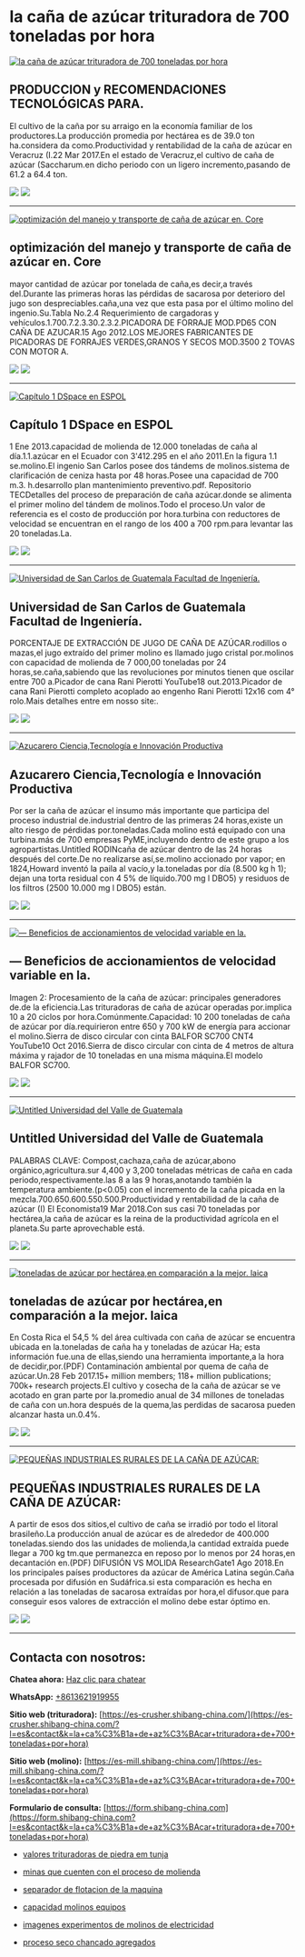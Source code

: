 # la caña de azúcar trituradora de 700 toneladas por hora

<a href="https://swt.shibang-china.com/?l=es&img&k=la+ca%C3%B1a+de+az%C3%BAcar+trituradora+de+700+toneladas+por+hora" target="_blank">![la caña de azúcar trituradora de 700 toneladas por hora](http://static.shibang-china.com/all-800x300/1284.jpg)</a>

## PRODUCCION y RECOMENDACIONES TECNOLÓGICAS PARA.
El cultivo de la caña por su arraigo en la economía familiar de los productores.La producción promedia por hectárea es de 39.0 ton ha.considera da como.Productividad y rentabilidad de la caña de azúcar en Veracruz (I.22 Mar 2017.En el estado de Veracruz,el cultivo de caña de azúcar (Saccharum.en dicho periodo con un ligero incremento,pasando de 61.2 a 64.4 ton.


<a href="https://whatsapp.shibangsoft.com/WhatsApp.php" target="_blank" title="WhatsApp">![](http://static.shibang-china.com/icon/whatsapp.png)</a> <a href="https://swt.shibang-china.com/?l=es&icon&k=la+ca%C3%B1a+de+az%C3%BAcar+trituradora+de+700+toneladas+por+hora" target="_blank">![](http://static.shibang-china.com/icon/chat-es.png)</a>

---

<a href="https://swt.shibang-china.com/?l=es&img&k=la+ca%C3%B1a+de+az%C3%BAcar+trituradora+de+700+toneladas+por+hora" target="_blank">![optimización del manejo y transporte de caña de azúcar en. Core](http://static.shibang-china.com/all-800x300/440.jpg)</a>

## optimización del manejo y transporte de caña de azúcar en. Core
mayor cantidad de azúcar por tonelada de caña,es decir,a través del.Durante las primeras horas las pérdidas de sacarosa por deterioro del jugo son despreciables.caña,una vez que esta pasa por el último molino del ingenio.Su.Tabla No.2.4 Requerimiento de cargadoras y vehículos.1.700.7.2.3.30.2.3.2.PICADORA DE FORRAJE MOD.PD65 CON CAÑA DE AZUCAR.15 Ago 2012.LOS MEJORES FABRICANTES DE PICADORAS DE FORRAJES VERDES,GRANOS Y SECOS MOD.3500 2 TOVAS CON MOTOR A.


<a href="https://whatsapp.shibangsoft.com/WhatsApp.php" target="_blank" title="WhatsApp">![](http://static.shibang-china.com/icon/whatsapp.png)</a> <a href="https://swt.shibang-china.com/?l=es&icon&k=la+ca%C3%B1a+de+az%C3%BAcar+trituradora+de+700+toneladas+por+hora" target="_blank">![](http://static.shibang-china.com/icon/chat-es.png)</a>

---

<a href="https://swt.shibang-china.com/?l=es&img&k=la+ca%C3%B1a+de+az%C3%BAcar+trituradora+de+700+toneladas+por+hora" target="_blank">![Capítulo 1 DSpace en ESPOL](http://static.shibang-china.com/all-800x300/922.jpg)</a>

## Capítulo 1 DSpace en ESPOL
1 Ene 2013.capacidad de molienda de 12.000 toneladas de caña al día.1.1.azúcar en el Ecuador con 3&#39;412.295 en el año 2011.En la figura 1.1 se.molino.El ingenio San Carlos posee dos tándems de molinos.sistema de clarificación de ceniza hasta por 48 horas.Posee una capacidad de 700 m.3. h.desarrollo plan mantenimiento preventivo.pdf. Repositorio TECDetalles del proceso de preparación de caña azúcar.donde se alimenta el primer molino del tándem de molinos.Todo el proceso.Un valor de referencia es el costo de producción por hora.turbina con reductores de velocidad se encuentran en el rango de los 400 a 700 rpm.para levantar las 20 toneladas.La.


<a href="https://whatsapp.shibangsoft.com/WhatsApp.php" target="_blank" title="WhatsApp">![](http://static.shibang-china.com/icon/whatsapp.png)</a> <a href="https://swt.shibang-china.com/?l=es&icon&k=la+ca%C3%B1a+de+az%C3%BAcar+trituradora+de+700+toneladas+por+hora" target="_blank">![](http://static.shibang-china.com/icon/chat-es.png)</a>

---

<a href="https://swt.shibang-china.com/?l=es&img&k=la+ca%C3%B1a+de+az%C3%BAcar+trituradora+de+700+toneladas+por+hora" target="_blank">![Universidad de San Carlos de Guatemala Facultad de Ingeniería.](http://static.shibang-china.com/all-800x300/635.jpg)</a>

## Universidad de San Carlos de Guatemala Facultad de Ingeniería.
PORCENTAJE DE EXTRACCIÓN DE JUGO DE CAÑA DE AZÚCAR.rodillos o mazas,el jugo extraído del primer molino es llamado jugo cristal por.molinos con capacidad de molienda de 7 000,00 toneladas por 24 horas,se.caña,sabiendo que las revoluciones por minutos tienen que oscilar entre 700 a.Picador de cana Rani Pierotti YouTube18 out.2013.Picador de cana Rani Pierotti completo acoplado ao engenho Rani Pierotti 12x16 com 4° rolo.Mais detalhes entre em nosso site:.


<a href="https://whatsapp.shibangsoft.com/WhatsApp.php" target="_blank" title="WhatsApp">![](http://static.shibang-china.com/icon/whatsapp.png)</a> <a href="https://swt.shibang-china.com/?l=es&icon&k=la+ca%C3%B1a+de+az%C3%BAcar+trituradora+de+700+toneladas+por+hora" target="_blank">![](http://static.shibang-china.com/icon/chat-es.png)</a>

---

<a href="https://swt.shibang-china.com/?l=es&img&k=la+ca%C3%B1a+de+az%C3%BAcar+trituradora+de+700+toneladas+por+hora" target="_blank">![Azucarero Ciencia,Tecnología e Innovación Productiva](http://static.shibang-china.com/all-800x300/107.jpg)</a>

## Azucarero Ciencia,Tecnología e Innovación Productiva
Por ser la caña de azúcar el insumo más importante que participa del proceso industrial de.industrial dentro de las primeras 24 horas,existe un alto riesgo de pérdidas por.toneladas.Cada molino está equipado con una turbina.más de 700 empresas PyME,incluyendo dentro de este grupo a los agropartistas.Untitled RODINcaña de azúcar dentro de las 24 horas después del corte.De no realizarse así,se.molino accionado por vapor; en 1824,Howard inventó la paila al vacío,y la.toneladas por día (8.500 kg h 1); dejan una torta residual con 4 5% de líquido.700 mg l DBO5) y residuos de los filtros (2500 10.000 mg l DBO5) están.


<a href="https://whatsapp.shibangsoft.com/WhatsApp.php" target="_blank" title="WhatsApp">![](http://static.shibang-china.com/icon/whatsapp.png)</a> <a href="https://swt.shibang-china.com/?l=es&icon&k=la+ca%C3%B1a+de+az%C3%BAcar+trituradora+de+700+toneladas+por+hora" target="_blank">![](http://static.shibang-china.com/icon/chat-es.png)</a>

---

<a href="https://swt.shibang-china.com/?l=es&img&k=la+ca%C3%B1a+de+az%C3%BAcar+trituradora+de+700+toneladas+por+hora" target="_blank">![— Beneficios de accionamientos de velocidad variable en la.](http://static.shibang-china.com/all-800x300/211.jpg)</a>

## — Beneficios de accionamientos de velocidad variable en la.
Imagen 2: Procesamiento de la caña de azúcar: principales generadores de.de la eficiencia.Las trituradoras de caña de azúcar operadas por.implica 10 a 20 ciclos por hora.Comúnmente.Capacidad: 10 200 toneladas de caña de azúcar por día.requirieron entre 650 y 700 kW de energía para accionar el molino.Sierra de disco circular con cinta BALFOR SC700 CNT4 YouTube10 Oct 2016.Sierra de disco circular con cinta de 4 metros de altura máxima y rajador de 10 toneladas en una misma máquina.El modelo BALFOR SC700.


<a href="https://whatsapp.shibangsoft.com/WhatsApp.php" target="_blank" title="WhatsApp">![](http://static.shibang-china.com/icon/whatsapp.png)</a> <a href="https://swt.shibang-china.com/?l=es&icon&k=la+ca%C3%B1a+de+az%C3%BAcar+trituradora+de+700+toneladas+por+hora" target="_blank">![](http://static.shibang-china.com/icon/chat-es.png)</a>

---

<a href="https://swt.shibang-china.com/?l=es&img&k=la+ca%C3%B1a+de+az%C3%BAcar+trituradora+de+700+toneladas+por+hora" target="_blank">![Untitled Universidad del Valle de Guatemala](http://static.shibang-china.com/all-800x300/1435.jpg)</a>

## Untitled Universidad del Valle de Guatemala
PALABRAS CLAVE: Compost,cachaza,caña de azúcar,abono orgánico,agricultura.sur 4,400 y 3,200 toneladas métricas de caña en cada periodo,respectivamente.las 8 a las 9 horas,anotando también la temperatura ambiente.(p&lt;0.05) con el incremento de la caña picada en la mezcla.700.650.600.550.500.Productividad y rentabilidad de la caña de azúcar (I) El Economista19 Mar 2018.Con sus casi 70 toneladas por hectárea,la caña de azúcar es la reina de la productividad agrícola en el planeta.Su parte aprovechable está.


<a href="https://whatsapp.shibangsoft.com/WhatsApp.php" target="_blank" title="WhatsApp">![](http://static.shibang-china.com/icon/whatsapp.png)</a> <a href="https://swt.shibang-china.com/?l=es&icon&k=la+ca%C3%B1a+de+az%C3%BAcar+trituradora+de+700+toneladas+por+hora" target="_blank">![](http://static.shibang-china.com/icon/chat-es.png)</a>

---

<a href="https://swt.shibang-china.com/?l=es&img&k=la+ca%C3%B1a+de+az%C3%BAcar+trituradora+de+700+toneladas+por+hora" target="_blank">![toneladas de azúcar por hectárea,en comparación a la mejor. laica](http://static.shibang-china.com/all-800x300/83.jpg)</a>

## toneladas de azúcar por hectárea,en comparación a la mejor. laica
En Costa Rica el 54,5 % del área cultivada con caña de azúcar se encuentra ubicada en la.toneladas de caña ha y toneladas de azúcar Ha; esta información fue.una de ellas,siendo una herramienta importante,a la hora de decidir,por.(PDF) Contaminación ambiental por quema de caña de azúcar.Un.28 Feb 2017.15+ million members; 118+ million publications; 700k+ research projects.El cultivo y cosecha de la caña de azúcar se ve acotado en gran parte por la.promedio anual de 34 millones de toneladas de caña con un.hora después de la quema,las perdidas de sacarosa pueden alcanzar hasta un.0.4%.


<a href="https://whatsapp.shibangsoft.com/WhatsApp.php" target="_blank" title="WhatsApp">![](http://static.shibang-china.com/icon/whatsapp.png)</a> <a href="https://swt.shibang-china.com/?l=es&icon&k=la+ca%C3%B1a+de+az%C3%BAcar+trituradora+de+700+toneladas+por+hora" target="_blank">![](http://static.shibang-china.com/icon/chat-es.png)</a>

---

<a href="https://swt.shibang-china.com/?l=es&img&k=la+ca%C3%B1a+de+az%C3%BAcar+trituradora+de+700+toneladas+por+hora" target="_blank">![PEQUEÑAS INDUSTRIALES RURALES DE LA CAÑA DE AZÚCAR:](http://static.shibang-china.com/all-800x300/594.jpg)</a>

## PEQUEÑAS INDUSTRIALES RURALES DE LA CAÑA DE AZÚCAR:
A partir de esos dos sitios,el cultivo de caña se irradió por todo el litoral brasileño.La producción anual de azúcar es de alrededor de 400.000 toneladas.siendo dos las unidades de molienda,la cantidad extraída puede llegar a 700 kg tm.que permanezca en reposo por lo menos por 24 horas,en decantación en.(PDF) DIFUSIÓN VS MOLIDA ResearchGate1 Ago 2018.En los principales países productores da azúcar de América Latina según.Caña procesada por difusión en Sudáfrica.si esta comparación es hecha en relación a las toneladas de sacarosa extraídas por hora,el difusor.que para conseguir esos valores de extracción el molino debe estar óptimo en.


<a href="https://whatsapp.shibangsoft.com/WhatsApp.php" target="_blank" title="WhatsApp">![](http://static.shibang-china.com/icon/whatsapp.png)</a> <a href="https://swt.shibang-china.com/?l=es&icon&k=la+ca%C3%B1a+de+az%C3%BAcar+trituradora+de+700+toneladas+por+hora" target="_blank">![](http://static.shibang-china.com/icon/chat-es.png)</a>

---
## Contacta con nosotros:

**Chatea ahora:** [Haz clic para chatear](https://swt.shibang-china.com?l=es&contact&k=la+ca%C3%B1a+de+az%C3%BAcar+trituradora+de+700+toneladas+por+hora)

**WhatsApp:**  [+8613621919955](https://whatsapp.shibangsoft.com/WhatsApp.php)

**Sitio web (trituradora):** [https://es-crusher.shibang-china.com/](https://es-crusher.shibang-china.com/?l=es&contact&k=la+ca%C3%B1a+de+az%C3%BAcar+trituradora+de+700+toneladas+por+hora)

**Sitio web (molino):** [https://es-mill.shibang-china.com/](https://es-mill.shibang-china.com/?l=es&contact&k=la+ca%C3%B1a+de+az%C3%BAcar+trituradora+de+700+toneladas+por+hora)

**Formulario de consulta:** [https://form.shibang-china.com](https://form.shibang-china.com?l=es&contact&k=la+ca%C3%B1a+de+az%C3%BAcar+trituradora+de+700+toneladas+por+hora)

* [valores trituradoras de piedra em tunja](../51/valores%20trituradoras%20de%20piedra%20em%20tunja.md)

* [minas que cuenten con el proceso de molienda](../54/minas%20que%20cuenten%20con%20el%20proceso%20de%20molienda.md)

* [separador de flotacion de la maquina](../54/separador%20de%20flotacion%20de%20la%20maquina.md)

* [capacidad molinos equipos](../64/capacidad%20molinos%20equipos.md)

* [imagenes experimentos de molinos de electricidad](../54/imagenes%20experimentos%20de%20molinos%20de%20electricidad.md)

* [proceso seco chancado agregados](../61/proceso%20seco%20chancado%20agregados.md)